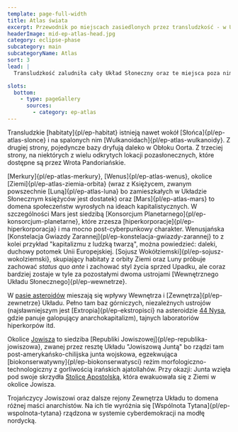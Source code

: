 ```yaml
---
template: page-full-width
title: Atlas świata 
excerpt: Przewodnik po miejscach zasiedlonych przez transludzkość - w Układzie Słonecznym i poza nim
headerImage: mid-ep-atlas-head.jpg
category: eclipse-phase
subcategory: main
subcategoryName: Atlas
sort: 3
lead: |
  Transludzkość zaludniła cały Układ Słoneczny oraz te miejsca poza nim, które są dostępne przez [Wrota Pandoriańskie](#)

slots:
  bottom:
    - type: pageGallery
      sources:
        - category: ep-atlas
---
```

Transludzkie [habitaty]{pl/ep-habitat} istnieją nawet wokół [Słońca]{pl/ep-atlas-slonce} i na spalonych nim [Wulkanoidach]{pl/ep-atlas-wulkanoidy}. Z drugiej strony, pojedyncze bazy dryfują daleko w Obłoku Oorta. Z trzeciej strony, na niektórych z wielu odkrytych lokacji pozasłonecznych, które dostępne są przez Wrota Pandoriańskie.

[Merkury]{pl/ep-atlas-merkury}, [Wenus]{pl/ep-atlas-wenus}, okolice [Ziemi]{pl/ep-atlas-ziemia-orbita} (wraz z Księżycem, zwanym powszechnie [Luną]{pl/ep-atlas-luna} bo zamieszkałych w Układzie Słonecznym księżyców jest dostatek) oraz [Mars]{pl/ep-atlas-mars} to domena społeczeństw wyrosłych na ideach kapitalistycznych. W szczególności Mars jest siedzibą [Konsorcjum Planetarnego]{pl/ep-konsorcjum-planetarne}, które zrzesza [hiperkorporacje]{pl/ep-hiperkorporacja} i ma mocno post-cyberpunkowy charakter. Wenusjańska [Konstelacja Gwiazdy Zarannej]{pl/ep-konstelacja-gwiazdy-zarannej} to z kolei przykład "kapitalizmu z ludzką twarzą", można powiedzieć: daleki, duchowy potomek Unii Europejskiej. [Sojusz Wokółziemski]{pl/ep-sojusz-wokolziemski}, skupiający habitaty z orbity Ziemi oraz Luny próbuje zachować _status quo ante_ i zachować styl życia sprzed Upadku, ale coraz bardziej zostaje w tyle za pozostałymi dwoma ustrojami [Wewnętrznego Układu Słonecznego]{pl/ep-wewnetrze}.

W [pasie asteroidów](#) mieszają się wpływy Wewnętrza i [Zewnętrza]{pl/ep-zewnetrze} Układu. Pełno tam baz górniczych, niezależnych ustrojów (najsławniejszym jest [Extropia]{pl/ep-ekstropisci} na asteroidzie [44 Nysa](#), gdzie panuje galopujący anarchokapitalizm), tajnych laboratoriów hiperkorpów itd.

Okolice [Jowisza](#) to siedziba [Republiki Jowiszowej]{pl/ep-republika-jowiszowa}, zwanej przez resztę Układu "Jowiszową Juntą" bo rządzi tam post-amerykańsko-chilijska junta wojskowa, egzekwująca [biokonserwatywny]{pl/ep-biokonserwatysci} reżim morfologiczno-technologiczny z gorliwością irańskich ajatollahów. Przy okazji: Junta wzięła pod swoje skrzydła [Stolicę Apostolską](#), która ewakuowała się z Ziemi w okolice Jowisza.

Trojańczycy Jowiszowi oraz dalsze rejony Zewnętrza Układu to domena różnej maści anarchistów. Na ich tle wyróżnia się [Wspólnota Tytana]{pl/ep-wspolnota-tytana} rządzona w systemie cyberdemokracji na modłę nordycką.
